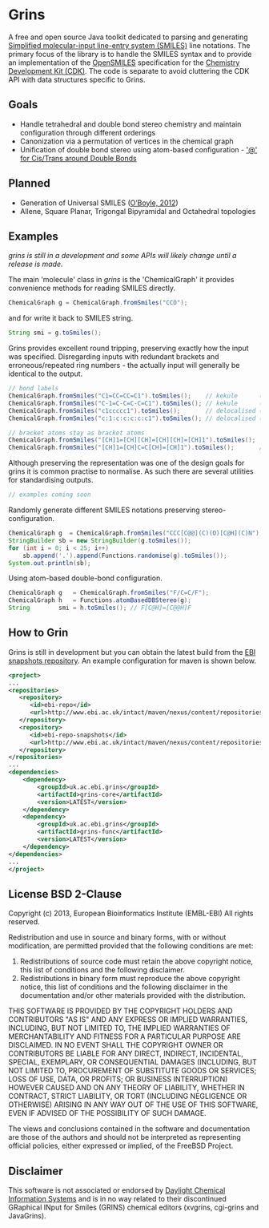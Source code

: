 # Grins

A free and open source Java toolkit dedicated to parsing and generating [Simplified molecular-input line-entry system (SMILES)](http://en.wikipedia.org/wiki/Simplified_molecular-input_line-entry_system) line notations. The primary focus of the library is to handle the SMILES syntax and to provide an implementation of the [OpenSMILES](http://www.opensmiles.org) specification for the [Chemistry Development Kit (CDK)](http://sourceforge.net/projects/cdk/). The code is separate to avoid cluttering the CDK API with data structures specific to Grins.

## Goals
 - Handle tetrahedral and double bond stereo chemistry and maintain configuration through different orderings
 - Canonization via a permutation of vertices in the chemical graph
 - Unification of double bond stereo using atom-based configuration - ['@' for Cis/Trans around Double Bonds
](http://www.opensmiles.org/opensmiles.html#_tt_tt_for_cis_trans_around_double_bonds)

## Planned 
 - Generation of Universal SMILES ([O’Boyle, 2012](http://www.jcheminf.com/content/4/1/22))
 - Allene, Square Planar, Trigongal Bipyramidal and Octahedral topologies

## Examples

_grins is still in a development and some APIs will likely change until a release is made._

The main 'molecule' class in _grins_ is the 'ChemicalGraph' it provides convenience methods for reading SMILES directly.

```java
ChemicalGraph g = ChemicalGraph.fromSmiles("CCO");
```

and for write it back to SMILES string.

```java
String smi = g.toSmiles();
```

Grins provides excellent round tripping, preserving exactly how the input was specified. Disregarding inputs with redundant brackets and erroneous/repeated ring numbers - the actually input will generally be identical to the output.

```java
// bond labels
ChemicalGraph.fromSmiles("C1=CC=CC=C1").toSmiles();    // kekule      (implicit single bonds)
ChemicalGraph.fromSmiles("C-1=C-C=C-C=C1").toSmiles(); // kekule      (explicit single bonds)
ChemicalGraph.fromSmiles("c1ccccc1").toSmiles();       // delocalised (implicit aromatic bonds)
ChemicalGraph.fromSmiles("c:1:c:c:c:c:c1").toSmiles(); // delocalised (explicit aromatic bonds)

// bracket atoms stay as bracket atoms
ChemicalGraph.fromSmiles("[CH]1=[CH][CH]=[CH][CH]=[CH]1").toSmiles();
ChemicalGraph.fromSmiles("[CH]1=[CH]C=C[CH]=[CH]1").toSmiles();       // mix bracket and subset atoms
```

Although preserving the representation was one of the design goals for grins it is common practise to normalise.
As such there are several utilities for standardising outputs.

```java
// examples coming soon
```

Randomly generate different SMILES notations preserving stereo-configuration.

```java
ChemicalGraph g  = ChemicalGraph.fromSmiles("CCC[C@@](C)(O)[C@H](C)N");
StringBuilder sb = new StringBuilder(g.toSmiles());
for (int i = 0; i < 25; i++)
    sb.append('.').append(Functions.randomise(g).toSmiles());
System.out.println(sb);
```

Using atom-based double-bond configuration.

```java
ChemicalGraph g   = ChemicalGraph.fromSmiles("F/C=C/F");
ChemicalGraph h   = Functions.atomBasedDBStereo(g);
String        smi = h.toSmiles(); // F[C@H]=[C@@H]F
```

## How to Grin

Grins is still in development but you can obtain the latest build from the [EBI snapshots repository](http://www.ebi.ac.uk/intact/maven/nexus/content/repositories/ebi-repo-snapshots/). An example configuration for maven is shown below.

```xml
<project>
...
<repositories>
   <repository>
      <id>ebi-repo</id>
      <url>http://www.ebi.ac.uk/intact/maven/nexus/content/repositories/ebi-repo/</url>
   </repository>
   <repository>
      <id>ebi-repo-snapshots</id>
      <url>http://www.ebi.ac.uk/intact/maven/nexus/content/repositories/ebi-repo-snapshots/</url>
   </repository>
</repositories>
...
<dependencies>
    <dependency>
        <groupId>uk.ac.ebi.grins</groupId>
        <artifactId>grins-core</artifactId>
        <version>LATEST</version>
    </dependency>
    <dependency>
        <groupId>uk.ac.ebi.grins</groupId>
        <artifactId>grins-func</artifactId>
        <version>LATEST</version>
    </dependency>
</dependencies>
...
</project>
```

## License BSD 2-Clause

Copyright (c) 2013, European Bioinformatics Institute (EMBL-EBI)
All rights reserved.

Redistribution and use in source and binary forms, with or without modification, are permitted provided that the following conditions are met:

 1. Redistributions of source code must retain the above copyright notice, this list of conditions and the following disclaimer.
 2. Redistributions in binary form must reproduce the above copyright notice, this list of conditions and the following disclaimer in the documentation and/or other materials provided with the distribution.

THIS SOFTWARE IS PROVIDED BY THE COPYRIGHT HOLDERS AND CONTRIBUTORS "AS IS" AND ANY EXPRESS OR IMPLIED WARRANTIES, INCLUDING, BUT NOT LIMITED TO, THE IMPLIED WARRANTIES OF MERCHANTABILITY AND FITNESS FOR A PARTICULAR PURPOSE ARE DISCLAIMED. IN NO EVENT SHALL THE COPYRIGHT OWNER OR CONTRIBUTORS BE LIABLE FOR ANY DIRECT, INDIRECT, INCIDENTAL, SPECIAL, EXEMPLARY, OR CONSEQUENTIAL DAMAGES (INCLUDING, BUT NOT LIMITED TO, PROCUREMENT OF SUBSTITUTE GOODS OR SERVICES; LOSS OF USE, DATA, OR PROFITS; OR BUSINESS INTERRUPTION) HOWEVER CAUSED AND ON ANY THEORY OF LIABILITY, WHETHER IN CONTRACT, STRICT LIABILITY, OR TORT (INCLUDING NEGLIGENCE OR OTHERWISE) ARISING IN ANY WAY OUT OF THE USE OF THIS SOFTWARE, EVEN IF ADVISED OF THE POSSIBILITY OF SUCH DAMAGE.

The views and conclusions contained in the software and documentation are those of the authors and should not be interpreted as representing official policies, either expressed or implied, of the FreeBSD Project.

## Disclaimer

This software is not associated or endorsed by [Daylight Chemical Information Systems](http://www.daylight.com) and is in no way related to their discontinued GRaphical INput for Smiles (GRINS) chemical editors (xvgrins, cgi-grins and JavaGrins).